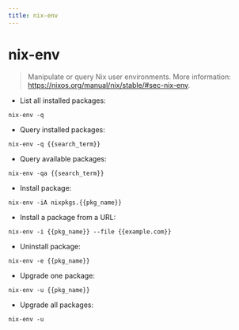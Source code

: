 ```yaml
---
title: nix-env
---
```

# nix-env

> Manipulate or query Nix user environments.
> More information: <https://nixos.org/manual/nix/stable/#sec-nix-env>.

- List all installed packages:

`nix-env -q`

- Query installed packages:

`nix-env -q {{search_term}}`

- Query available packages:

`nix-env -qa {{search_term}}`

- Install package:

`nix-env -iA nixpkgs.{{pkg_name}}`

- Install a package from a URL:

`nix-env -i {{pkg_name}} --file {{example.com}}`

- Uninstall package:

`nix-env -e {{pkg_name}}`

- Upgrade one package:

`nix-env -u {{pkg_name}}`

- Upgrade all packages:

`nix-env -u`
